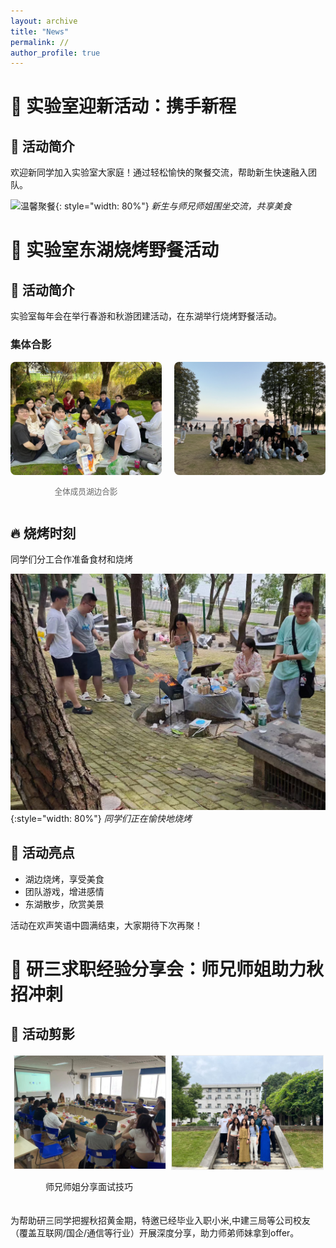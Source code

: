 ```yaml
---
layout: archive
title: "News"
permalink: //
author_profile: true
---
```


# 🎉 实验室迎新活动：携手新程

## 🌟 活动简介
欢迎新同学加入实验室大家庭！通过轻松愉快的聚餐交流，帮助新生快速融入团队。

![温馨聚餐](../images/迎新聚餐.jpg){: style="width: 80%"}
*新生与师兄师姐围坐交流，共享美食*


# 🍖 实验室东湖烧烤野餐活动

## 📅 活动简介
实验室每年会在举行春游和秋游团建活动，在东湖举行烧烤野餐活动。

### 集体合影
<div style="display: flex; justify-content: space-between; margin: 15px 0;">
  <div style="width: 48%;">
    <img src="../images/野餐1.JPG" alt="第一组合影" style="width: 100%; border-radius: 8px;">
    <p style="text-align: center; font-size: 0.9em; color: #666;">全体成员湖边合影</p>
  </div>
  <div style="width: 48%;">
    <img src="../images/野餐2.JPG" alt="第二组合影" style="width: 100%; border-radius: 8px;">
    <p style="text-align: center; font-size: 0.9em; color: #666;"></p>
  </div>
</div>

## 🔥 烧烤时刻
同学们分工合作准备食材和烧烤

![烧烤现场](../images/烧烤.jpg){:style="width: 80%"}
*同学们正在愉快地烧烤*

## 🌟 活动亮点
- 湖边烧烤，享受美食
- 团队游戏，增进感情
- 东湖散步，欣赏美景

活动在欢声笑语中圆满结束，大家期待下次再聚！


# 🚀 研三求职经验分享会：师兄师姐助力秋招冲刺

## 🌟 活动剪影
<div style="display: flex; margin: 20px 0;">
  <div style="flex: 1; padding: 0 5px;">
    <img src="../images/themeeting.jpg" alt="嘉宾分享" style="width: 100%; border: 1px solid #eee;"/>
    <p style="text-align: center;">师兄师姐分享面试技巧</p>
  </div>
  <div style="flex: 1; padding: 0 5px;">
    <img src="../images/合影.jpg" alt="合影留恋" style="width: 100%; border: 1px solid #eee;"/>
    <p style="text-align: center;"></p>
  </div>
</div>


为帮助研三同学把握秋招黄金期，特邀已经毕业入职小米,中建三局等公司校友（覆盖互联网/国企/通信等行业）开展深度分享，助力师弟师妹拿到offer。






